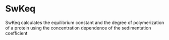 # SwKeq
SwKeq calculates the equilibrium constant and the degree of polymerization of a protein using the concentration dependence of the sedimentation coefficient
